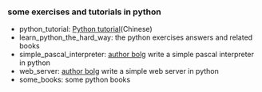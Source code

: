 ### some exercises and tutorials in python

- python_tutorial: [Python tutorial](https://www.liaoxuefeng.com/wiki/0014316089557264a6b348958f449949df42a6d3a2e542c000)(Chinese)
- learn_python_the_hard_way: the python exercises answers and related books
- simple_pascal_interpreter: [author bolg](https://ruslanspivak.com/) write a simple pascal interpreter in python
- web_server: [author bolg](https://ruslanspivak.com/) write a simple web server in python
- some_books: some python books
